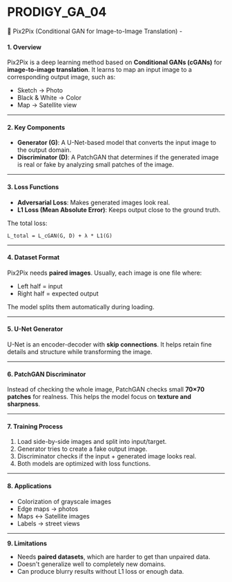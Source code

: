 # PRODIGY_GA_04
 📘 Pix2Pix (Conditional GAN for Image-to-Image Translation) - 

#### **1. Overview**

Pix2Pix is a deep learning method based on **Conditional GANs (cGANs)** for **image-to-image translation**. It learns to map an input image to a corresponding output image, such as:

* Sketch → Photo
* Black & White → Color
* Map → Satellite view

---

#### **2. Key Components**

* **Generator (G)**: A U-Net-based model that converts the input image to the output domain.
* **Discriminator (D)**: A PatchGAN that determines if the generated image is real or fake by analyzing small patches of the image.

---

#### **3. Loss Functions**

* **Adversarial Loss**: Makes generated images look real.
* **L1 Loss (Mean Absolute Error)**: Keeps output close to the ground truth.

The total loss:

```
L_total = L_cGAN(G, D) + λ * L1(G)
```

---

#### **4. Dataset Format**

Pix2Pix needs **paired images**. Usually, each image is one file where:

* Left half = input
* Right half = expected output

The model splits them automatically during loading.

---

#### **5. U-Net Generator**

U-Net is an encoder-decoder with **skip connections**. It helps retain fine details and structure while transforming the image.

---

#### **6. PatchGAN Discriminator**

Instead of checking the whole image, PatchGAN checks small **70×70 patches** for realness. This helps the model focus on **texture and sharpness**.

---

#### **7. Training Process**

1. Load side-by-side images and split into input/target.
2. Generator tries to create a fake output image.
3. Discriminator checks if the input + generated image looks real.
4. Both models are optimized with loss functions.

---

#### **8. Applications**

* Colorization of grayscale images
* Edge maps → photos
* Maps ↔ Satellite images
* Labels → street views

---

 **9. Limitations**

* Needs **paired datasets**, which are harder to get than unpaired data.
* Doesn't generalize well to completely new domains.
* Can produce blurry results without L1 loss or enough data.



